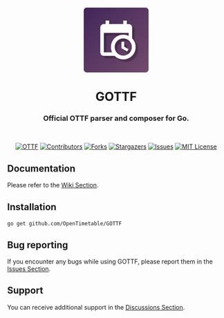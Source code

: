 <p align="center">
    <img align="center" src="https://github.com/OpenTimeTable/OpenTimetable-v1/blob/master/assets/icon.png?raw=true" height="150px">
</p>

<h1 align="center">GOTTF</h1>
<h3 align="center">Official OTTF parser and composer for Go.</h3>
<br>

<div align="center">

[![OTTF][ottf-shield]][ottf-url]
[![Contributors][contributors-shield]][contributors-url]
[![Forks][forks-shield]][forks-url]
[![Stargazers][stars-shield]][stars-url]
[![Issues][issues-shield]][issues-url]
[![MIT License][license-shield]][license-url]

</div>

## Documentation
Please refer to the [Wiki Section][wiki-url].

## Installation
```
go get github.com/OpenTimetable/GOTTF
```

## Bug reporting
If you encounter any bugs while using GOTTF, please report them in the [Issues Section][issues-url].

## Support
You can receive additional support in the [Discussions Section][discussions-url].

[ottf-shield]: https://img.shields.io/badge/OTTF-v1.0-blueviolet?style=for-the-badge
[contributors-shield]: https://img.shields.io/github/contributors/OpenTimeTable/GOTTF.svg?style=for-the-badge
[forks-shield]: https://img.shields.io/github/forks/OpenTimeTable/GOTTF.svg?style=for-the-badge
[stars-shield]: https://img.shields.io/github/stars/OpenTimeTable/GOTTF.svg?style=for-the-badge
[issues-shield]: https://img.shields.io/github/issues/OpenTimeTable/GOTTF.svg?style=for-the-badge
[license-shield]: https://img.shields.io/github/license/OpenTimeTable/GOTTF.svg?style=for-the-badge

[ottf-url]: https://github.com/OpenTimeTable/OpenTimetable-v1
[contributors-url]: https://github.com/OpenTimeTable/GOTTF/graphs/contributors
[forks-url]: https://github.com/OpenTimeTable/GOTTF/network/members
[stars-url]: https://github.com/OpenTimeTable/GOTTF/stargazers
[issues-url]: https://github.com/OpenTimeTable/GOTTF/issues
[license-url]: https://github.com/OpenTimeTable/GOTTF/blob/master/LICENSE
[wiki-url]: https://github.com/OpenTimeTable/GOTTF/wiki
[releases-url]: https://github.com/OpenTimeTable/GOTTF/releases
[discussions-url]: https://github.com/OpenTimeTable/GOTTF/discussions